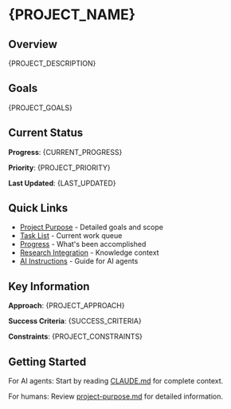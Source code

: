 # {PROJECT_NAME}

## Overview

{PROJECT_DESCRIPTION}

## Goals

{PROJECT_GOALS}

## Current Status

**Progress**: {CURRENT_PROGRESS}

**Priority**: {PROJECT_PRIORITY}

**Last Updated**: {LAST_UPDATED}

## Quick Links

- [Project Purpose](./project-purpose.md) - Detailed goals and scope
- [Task List](./task-list.md) - Current work queue
- [Progress](./progress.md) - What's been accomplished
- [Research Integration](./research-integration.md) - Knowledge context
- [AI Instructions](./CLAUDE.md) - Guide for AI agents

## Key Information

**Approach**: {PROJECT_APPROACH}

**Success Criteria**: {SUCCESS_CRITERIA}

**Constraints**: {PROJECT_CONSTRAINTS}

## Getting Started

For AI agents: Start by reading [CLAUDE.md](./CLAUDE.md) for complete context.

For humans: Review [project-purpose.md](./project-purpose.md) for detailed information.